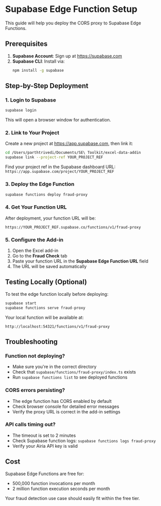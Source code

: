 # Supabase Edge Function Setup

This guide will help you deploy the CORS proxy to Supabase Edge Functions.

## Prerequisites

1. **Supabase Account**: Sign up at https://supabase.com
2. **Supabase CLI**: Install via:
   ```bash
   npm install -g supabase
   ```

## Step-by-Step Deployment

### 1. Login to Supabase

```bash
supabase login
```

This will open a browser window for authentication.

### 2. Link to Your Project

Create a new project at https://app.supabase.com, then link it:

```bash
cd /Users/parthtrivedi/Documents/SE\ Toolkit/excel-data-addin
supabase link --project-ref YOUR_PROJECT_REF
```

Find your project ref in the Supabase dashboard URL: `https://app.supabase.com/project/YOUR_PROJECT_REF`

### 3. Deploy the Edge Function

```bash
supabase functions deploy fraud-proxy
```

### 4. Get Your Function URL

After deployment, your function URL will be:
```
https://YOUR_PROJECT_REF.supabase.co/functions/v1/fraud-proxy
```

### 5. Configure the Add-in

1. Open the Excel add-in
2. Go to the **Fraud Check** tab
3. Paste your function URL in the **Supabase Edge Function URL** field
4. The URL will be saved automatically

## Testing Locally (Optional)

To test the edge function locally before deploying:

```bash
supabase start
supabase functions serve fraud-proxy
```

Your local function will be available at:
```
http://localhost:54321/functions/v1/fraud-proxy
```

## Troubleshooting

### Function not deploying?
- Make sure you're in the correct directory
- Check that `supabase/functions/fraud-proxy/index.ts` exists
- Run `supabase functions list` to see deployed functions

### CORS errors persisting?
- The edge function has CORS enabled by default
- Check browser console for detailed error messages
- Verify the proxy URL is correct in the add-in settings

### API calls timing out?
- The timeout is set to 2 minutes
- Check Supabase function logs: `supabase functions logs fraud-proxy`
- Verify your Airia API key is valid

## Cost

Supabase Edge Functions are free for:
- 500,000 function invocations per month
- 2 million function execution seconds per month

Your fraud detection use case should easily fit within the free tier.
